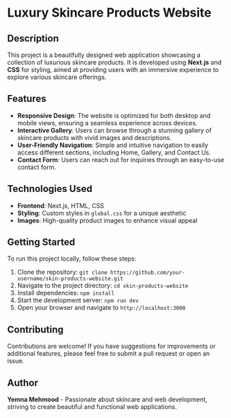 
# Luxury Skincare Products Website

## Description
This project is a beautifully designed web application showcasing a collection of luxurious skincare products. It is developed using **Next.js** and **CSS** for styling, aimed at providing users with an immersive experience to explore various skincare offerings.

## Features
- **Responsive Design**: The website is optimized for both desktop and mobile views, ensuring a seamless experience across devices.
- **Interactive Gallery**: Users can browse through a stunning gallery of skincare products with vivid images and descriptions.
- **User-Friendly Navigation**: Simple and intuitive navigation to easily access different sections, including Home, Gallery, and Contact Us.
- **Contact Form**: Users can reach out for inquiries through an easy-to-use contact form.

## Technologies Used
- **Frontend**: Next.js, HTML, CSS
- **Styling**: Custom styles in `global.css` for a unique aesthetic
- **Images**: High-quality product images to enhance visual appeal

## Getting Started
To run this project locally, follow these steps:
1. Clone the repository: `git clone https://github.com/your-username/skin-products-website.git`
2. Navigate to the project directory: `cd skin-products-website`
3. Install dependencies: `npm install`
4. Start the development server: `npm run dev`
5. Open your browser and navigate to `http://localhost:3000`

## Contributing
Contributions are welcome! If you have suggestions for improvements or additional features, please feel free to submit a pull request or open an issue.

## Author
**Yemna Mehmood** - Passionate about skincare and web development, striving to create beautiful and functional web applications.

